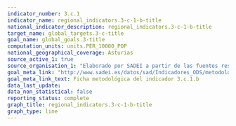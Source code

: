 ```yaml
---
indicator_number: 3.c.1
indicator_name: regional_indicators.3-c-1-b-title
national_indicator_description: regional_indicators.3-c-1-b-title
target_name: global_targets.3-c-title
goal_name: global_goals.3-title
computation_units: units.PER_10000_POP
national_geographical_coverage: Asturias
source_active_1: true
source_organisation_1: "Elaborado por SADEI a partir de las fuentes reseñadas en las fichas metodológicas."
goal_meta_link: "http://www.sadei.es/datos/sad/Indicadores_ODS/metodologia/3.c.1.b.pdf"
goal_meta_link_text: Ficha metodológica del indicador 3.c.1.b
data_last_update:  
data_non_statistical: false
reporting_status: complete
graph_title: regional_indicators.3-c-1-b-title
graph_type: line
---
```

